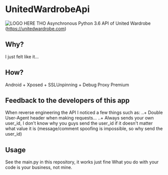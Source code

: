 # UnitedWardrobeApi
![LOGO HERE THO](https://www.staticuw.com/assets/images/fb-header-2.jpg)
Asynchronous Python 3.6 API of United Wardrobe (https://unitedwardrobe.com)

## Why?
I just felt like it...

## How?
Android + Xposed + SSLUnpinning + Debug Proxy Premium

## Feedback to the developers of this app
When reverse engineering the API I noticed a few things such as:
..+ Double User-Agent header when  making requests...
..+ Always sends your own user_id, I don't know why you guys send the user_id if it doesn't matter what value it is (message/comment spoofing is impossible, so why send the user_id)

## Usage
See the main.py in this repository, it works just fine
What you do with your code is your business, not mine.
